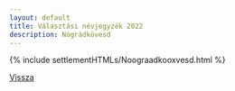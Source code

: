 ```yaml
---
layout: default
title: Választási névjegyzék 2022
description: Nógrádkövesd
---
```


{% include settlementHTMLs/Noograadkooxvesd.html %}

[Vissza](../)